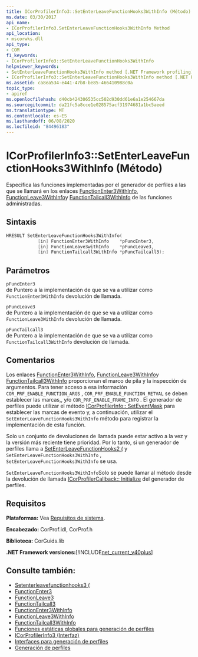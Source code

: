 ```yaml
---
title: ICorProfilerInfo3::SetEnterLeaveFunctionHooks3WithInfo (Método)
ms.date: 03/30/2017
api_name:
- ICorProfilerInfo3.SetEnterLeaveFunctionHooks3WithInfo Method
api_location:
- mscorwks.dll
api_type:
- COM
f1_keywords:
- ICorProfilerInfo3::SetEnterLeaveFunctionHooks3WithInfo
helpviewer_keywords:
- SetEnterLeaveFunctionHooks3WithInfo method [.NET Framework profiling]
- ICorProfilerInfo3::SetEnterLeaveFunctionHooks3WithInfo method [.NET Framework profiling]
ms.assetid: ca8ea534-e441-47b8-be85-466410988c0a
topic_type:
- apiref
ms.openlocfilehash: d40cb424306535cc502d930dd61e6a1e254667da
ms.sourcegitcommit: da21fc5a8cce1e028575acf31974681a1bc5aeed
ms.translationtype: MT
ms.contentlocale: es-ES
ms.lasthandoff: 06/08/2020
ms.locfileid: "84496183"
---
```

# <a name="icorprofilerinfo3setenterleavefunctionhooks3withinfo-method"></a>ICorProfilerInfo3::SetEnterLeaveFunctionHooks3WithInfo (Método)
Especifica las funciones implementadas por el generador de perfiles a las que se llamará en los enlaces [FunctionEnter3WithInfo](functionenter3withinfo-function.md), [FunctionLeave3WithInfo](functionleave3withinfo-function.md)y [FunctionTailcall3WithInfo](functiontailcall3withinfo-function.md) de las funciones administradas.  
  
## <a name="syntax"></a>Sintaxis  
  
```cpp  
HRESULT SetEnterLeaveFunctionHooks3WithInfo(  
            [in] FunctionEnter3WithInfo    *pFuncEnter3,  
            [in] FunctionLeave3withInfo    *pFuncLeave3,  
            [in] FunctionTailcall3WithInfo *pFuncTailcall3);  
```  
  
## <a name="parameters"></a>Parámetros  
 `pFuncEnter3`  
 de Puntero a la implementación de que se va a utilizar como `FunctionEnter3WithInfo` devolución de llamada.  
  
 `pFuncLeave3`  
 de Puntero a la implementación de que se va a utilizar como `FunctionLeave3WithInfo` devolución de llamada.  
  
 `pFuncTailcall3`  
 de Puntero a la implementación de que se va a utilizar como `FunctionTailcall3WithInfo` devolución de llamada.  
  
## <a name="remarks"></a>Comentarios  
 Los enlaces [FunctionEnter3WithInfo](functionenter3withinfo-function.md), [FunctionLeave3WithInfo](functionleave3withinfo-function.md)y [FunctionTailcall3WithInfo](functiontailcall3withinfo-function.md) proporcionan el marco de pila y la inspección de argumentos. Para tener acceso a esa información `COR_PRF_ENABLE_FUNCTION_ARGS` , `COR_PRF_ENABLE_FUNCTION_RETVAL` se deben establecer las marcas,, y/o `COR_PRF_ENABLE_FRAME_INFO` . El generador de perfiles puede utilizar el método [ICorProfilerInfo:: SetEventMask](icorprofilerinfo-seteventmask-method.md) para establecer las marcas de evento y, a continuación, utilizar el `SetEnterLeaveFunctionHooks3WithInfo` método para registrar la implementación de esta función.  
  
 Solo un conjunto de devoluciones de llamada puede estar activo a la vez y la versión más reciente tiene prioridad. Por lo tanto, si un generador de perfiles llama a [SetEnterLeaveFunctionHooks2 (](icorprofilerinfo2-setenterleavefunctionhooks2-method.md) y `SetEnterLeaveFunctionHooks3WithInfo` , `SetEnterLeaveFunctionHooks3WithInfo` se usa.  
  
 `SetEnterLeaveFunctionHooks3WithInfo`Solo se puede llamar al método desde la devolución de llamada [ICorProfilerCallback:: Initialize](icorprofilercallback-initialize-method.md) del generador de perfiles.  
  
## <a name="requirements"></a>Requisitos  
 **Plataformas:** Vea [Requisitos de sistema](../../get-started/system-requirements.md).  
  
 **Encabezado:** CorProf.idl, CorProf.h  
  
 **Biblioteca:** CorGuids.lib  
  
 **.NET Framework versiones:**[!INCLUDE[net_current_v40plus](../../../../includes/net-current-v40plus-md.md)]  
  
## <a name="see-also"></a>Consulte también:

- [Setenterleavefunctionhooks3 (](icorprofilerinfo3-setenterleavefunctionhooks3-method.md)
- [FunctionEnter3](functionenter3-function.md)
- [FunctionLeave3](functionleave3-function.md)
- [FunctionTailcall3](functiontailcall3-function.md)
- [FunctionEnter3WithInfo](functionenter3withinfo-function.md)
- [FunctionLeave3WithInfo](functionleave3withinfo-function.md)
- [FunctionTailcall3WithInfo](functiontailcall3withinfo-function.md)
- [Funciones estáticas globales para generación de perfiles](profiling-global-static-functions.md)
- [ICorProfilerInfo3 (Interfaz)](icorprofilerinfo3-interface.md)
- [Interfaces para generación de perfiles](profiling-interfaces.md)
- [Generación de perfiles](index.md)
